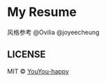 # My Resume

风格参考 @Ovilia @joyeecheung 

## LICENSE

MIT © [YouYou-happy](https://github.com/YouYou-happy)

